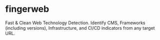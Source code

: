 # fingerweb
Fast &amp; Clean Web Technology Detection. Identify CMS, Frameworks (including versions), Infrastructure, and CI/CD indicators from any target URL.
